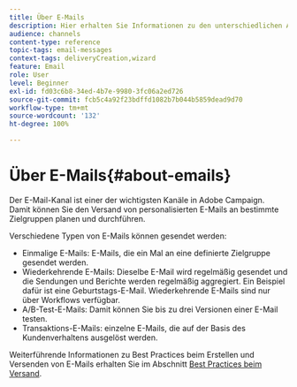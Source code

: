 ```yaml
---
title: Über E-Mails
description: Hier erhalten Sie Informationen zu den unterschiedlichen Arten von E-Mails, die Sie mit Adobe Campaign versenden können.
audience: channels
content-type: reference
topic-tags: email-messages
context-tags: deliveryCreation,wizard
feature: Email
role: User
level: Beginner
exl-id: fd03c6b8-34ed-4b7e-9980-3fc06a2ed726
source-git-commit: fcb5c4a92f23bdffd1082b7b044b5859dead9d70
workflow-type: tm+mt
source-wordcount: '132'
ht-degree: 100%

---
```


# Über E-Mails{#about-emails}

Der E-Mail-Kanal ist einer der wichtigsten Kanäle in Adobe Campaign. Damit können Sie den Versand von personalisierten E-Mails an bestimmte Zielgruppen planen und durchführen.

Verschiedene Typen von E-Mails können gesendet werden:

* Einmalige E-Mails: E-Mails, die ein Mal an eine definierte Zielgruppe gesendet werden.
* Wiederkehrende E-Mails: Dieselbe E-Mail wird regelmäßig gesendet und die Sendungen und Berichte werden regelmäßig aggregiert. Ein Beispiel dafür ist eine Geburtstags-E-Mail. Wiederkehrende E-Mails sind nur über Workflows verfügbar.
* A/B-Test-E-Mails: Damit können Sie bis zu drei Versionen einer E-Mail testen.
* Transaktions-E-Mails: einzelne E-Mails, die auf der Basis des Kundenverhaltens ausgelöst werden.

Weiterführende Informationen zu Best Practices beim Erstellen und Versenden von E-Mails erhalten Sie im Abschnitt [Best Practices beim Versand](../../sending/using/delivery-best-practices.md).
